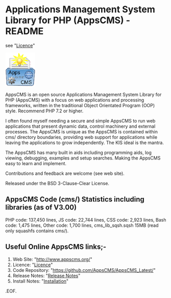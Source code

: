 Applications Management System Library for PHP (AppsCMS) - README
=========================================================
see "[Licence](index.php?cms_action=cms_text_view&uri=cms%2FLICENCE.txt)"
<!-- _SVN_build: $Id: README.md 2786 2022-08-31 05:40:44Z robert0609 $ -->

![AppsCMS Logo](cms/images/AppsCMS_logo_small.gif)

AppsCMS is an open source Applications Management System Library for PHP (AppsCMS) with a focus on web applications and
processing frameworks, written in the traditional Object Orientated Program (OOP) style.
Recommend PHP 7.2 or higher.

I often found myself needing a secure and simple AppsCMS to run web applications that present dynamic data,
control machinery and external processes. The AppsCMS is unique as the AppsCMS is contained within cms/ directory
boundaries, providing web support for applications while leaving the applications to grow independently.
The KIS ideal is the mantra.

The AppsCMS has many built in aids including programming aids, log viewing, debugging, examples and setup searches.
Making the AppsCMS easy to learn and implement.

Contributions and feedback are welcome (see web site).

Released under the BSD 3-Clause-Clear License.

AppsCMS Code (cms/) Statistics including libraries	(as of V3.00)
-----------------------------------------------------
PHP code: 137,450 lines,
JS code: 22,744 lines,
CSS code: 2,923 lines,
Bash code: 1,475 lines,
Other code: 1,700 lines,
cms_lib_sqsh.sqsh 15MB (read only squashfs contains cms/).

Useful Online AppsCMS links;-
----------------------
1. Web Site: "http://www.appscms.org/"
2. Licence: "[Licence](http://www.appscms.org/index.php?cms_action=cms_text_view&uri=cms%2FLICENCE.txt)"
3. Code Repository: "https://github.com/AppsCMS/AppsCMS_Latest/"
4. Release Notes: "[Release Notes](http://www.appscms.org/index.php?cms_action=cms_text_view&uri=cms%2FReleaseNotes.md)"
5. Install Notes: "[Installation](http://www.appscms.org/index.php?cms_action=cms_text_view&uri=cms%2FInstallation.md)"

.EOF.
